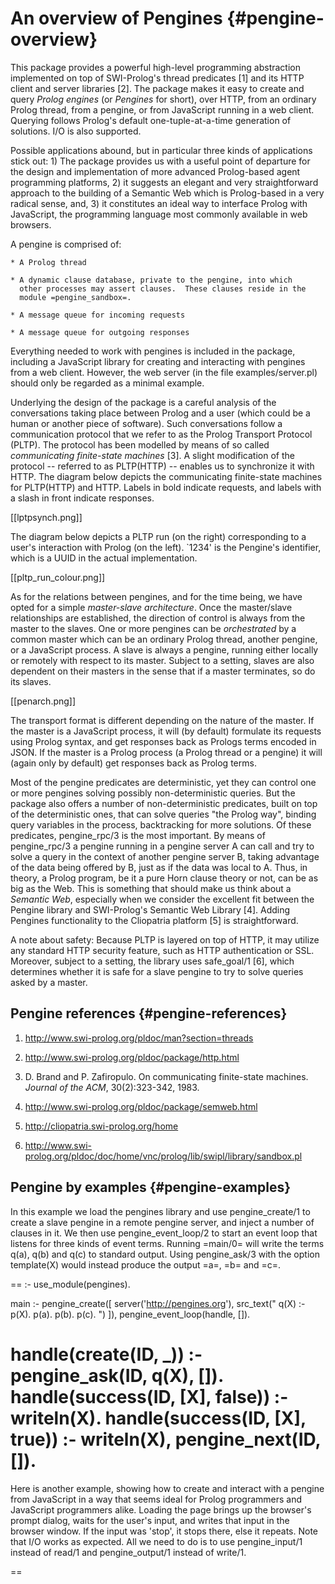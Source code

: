# An overview of Pengines		{#pengine-overview}

This package provides a  powerful   high-level  programming  abstraction
implemented on top of SWI-Prolog's thread   predicates  [1] and its HTTP
client and server libraries [2]. The package makes it easy to create and
query _Prolog engines_ (or _Pengines_  for   short),  over HTTP, from an
ordinary Prolog thread, from a pengine, or  from JavaScript running in a
web  client.  Querying  follows   Prolog's  default  one-tuple-at-a-time
generation of solutions. I/O is also supported.

Possible  applications  abound,  but  in    particular  three  kinds  of
applications stick out: 1) The package provides   us with a useful point
of  departure  for  the  design  and  implementation  of  more  advanced
Prolog-based agent programming platforms, 2) it  suggests an elegant and
very straightforward approach to the building of a Semantic Web which is
Prolog-based in a very radical sense, and,   3)  it constitutes an ideal
way to interface Prolog with JavaScript,   the programming language most
commonly available in web browsers.

A pengine is comprised of:

    * A Prolog thread

    * A dynamic clause database, private to the pengine, into which
      other processes may assert clauses.  These clauses reside in the
      module =pengine_sandbox=.

    * A message queue for incoming requests

    * A message queue for outgoing responses

Everything needed to work with  pengines   is  included  in the package,
including  a  JavaScript  library  for  creating  and  interacting  with
pengines from a web  client.  However,  the   web  server  (in  the file
examples/server.pl) should only be regarded as a minimal example.

Underlying the design of the  package  is   a  careful  analysis  of the
conversations taking place between Prolog and a   user (which could be a
human or another  piece  of  software).   Such  conversations  follow  a
communication protocol that we refer to as the Prolog Transport Protocol
(PLTP).  The  protocol  has  been  modelled    by  means  of  so  called
_communicating finite-state machines_ [3]. A  slight modification of the
protocol -- referred to as PLTP(HTTP) --   enables  us to synchronize it
with HTTP. The diagram  below   depicts  the  communicating finite-state
machines for PLTP(HTTP) and HTTP. Labels  in bold indicate requests, and
labels with a slash in front indicate responses.

[[lptpsynch.png]]

The diagram below depicts a PLTP run (on the right) corresponding to a 
user's interaction with Prolog (on the left). `1234' is the Pengine's 
identifier, which is a UUID in the actual implementation.

[[pltp_run_colour.png]]

As for the relations between pengines, and   for the time being, we have
opted for a simple _master-slave   architecture_.  Once the master/slave
relationships are established, the direction of   control is always from
the master to the slaves. One or  more pengines can be _orchestrated_ by
a common master which can be an ordinary Prolog thread, another pengine,
or a JavaScript process. A slave  is   always  a pengine, running either
locally or remotely with respect to its   master.  Subject to a setting,
slaves are also dependent on their masters in the sense that if a master
terminates, so do its slaves.

[[penarch.png]]

The transport format is different depending on the nature of the master.
If the master is a JavaScript process,   it  will (by default) formulate
its requests using Prolog syntax,  and   get  responses  back as Prologs
terms encoded in JSON. If  the  master   is  a  Prolog process (a Prolog
thread or a pengine) it will (again  only by default) get responses back
as Prolog terms.

Most of the pengine predicates are   deterministic, yet they can control
one or more pengines solving possibly non-deterministic queries. But the
package also offers a number of   non-deterministic predicates, built on
top of the deterministic ones, that can  solve queries "the Prolog way",
binding query variables in the process, backtracking for more solutions.
Of these predicates, pengine_rpc/3 is the   most  important. By means of
pengine_rpc/3 a pengine running in a pengine   server A can call and try
to solve a query in the  context   of  another  pengine server B, taking
advantage of the data being offered by B,  just as if the data was local
to A. Thus, in theory, a Prolog program, be it a pure Horn clause theory
or not, can be as big as the Web.  This is something that should make us
think about a _Semantic Web_, especially  when we consider the excellent
fit between the Pengine library and   SWI-Prolog's  Semantic Web Library
[4]. Adding Pengines functionality to the Cliopatria platform [5] is
 straightforward.

A note about safety: Because PLTP is  layered   on  top  of HTTP, it may
utilize any standard HTTP security feature,  such as HTTP authentication
or SSL. Moreover, subject to  a   setting,  the library uses safe_goal/1
[6], which determines whether it is safe for   a slave pengine to try to
solve queries asked by a master.


## Pengine references		{#pengine-references}

 1. http://www.swi-prolog.org/pldoc/man?section=threads

 2. http://www.swi-prolog.org/pldoc/package/http.html

 3. D. Brand and P. Zafiropulo. On communicating finite-state machines.
   _Journal of the ACM_, 30(2):323-342, 1983.

 4. http://www.swi-prolog.org/pldoc/package/semweb.html

 5. http://cliopatria.swi-prolog.org/home

 6. http://www.swi-prolog.org/pldoc/doc/home/vnc/prolog/lib/swipl/library/sandbox.pl



## Pengine by examples		{#pengine-examples}

In this example we load the pengines library and use pengine_create/1 to
create a slave pengine in a remote   pengine server, and inject a number
of clauses in it. We then  use   pengine_event_loop/2  to start an event
loop that listens for three kinds of  event terms. Running =main/0= will
write  the  terms  q(a),  q(b)  and   q(c)  to  standard  output.  Using
pengine_ask/3 with the option template(X) would instead produce the output
=a=, =b= and =c=.

==
:- use_module(pengines).

main :-
    pengine_create([
        server('http://pengines.org'),
        src_text("
            q(X) :- p(X).
            p(a). p(b). p(c).
        ")
    ]),
    pengine_event_loop(handle, []).


handle(create(ID, _)) :-
    pengine_ask(ID, q(X), []).
handle(success(ID, [X], false)) :-
    writeln(X).
handle(success(ID, [X], true)) :-
    writeln(X),
    pengine_next(ID, []).
==

Here is another example, showing  how  to   create  and  interact with a
pengine from JavaScript in a way that seems ideal for Prolog programmers
and JavaScript programmers alike.   Loading the page
brings up the browser's prompt dialog, waits   for the user's input, and
writes that input in the browser  window.   If  the input was 'stop', it
stops there, else it repeats. Note that   I/O  works as expected. All we
need  to  do  is  to   use    pengine_input/1   instead  of  read/1  and
pengine_output/1 instead of write/1.

==
<html lang="en">
    <head>
        <script src="/vendor/jquery/jquery-2.0.3.min.js"></script>
        <script src="/assets/js/pengine.js"></script>
        <script type="text/x-prolog">

            main :-
                repeat,
                pengine_input(X),
                pengine_output(X),
                X == stop.

        </script>
        <script>
            var pengine = new Pengine({
                oncreate: handleCreate,
                onprompt: handlePrompt,
                onoutput: handleOutput
            });
            function handleCreate() {
                pengine.ask('main');
            }
            function handlePrompt() {
                pengine.input(prompt(this.data));
            }
            function handleOutput() {
                $('#out').html(this.data);
            }
        </script>
    </head>
    <body>
        <div id="out"></div>
    </body>
</html>
==

Our third example shows that a non-deterministic predicate can be called
remotely by means of pengine_rpc/2,  yet   behave  exactly  as if called
locally:

==
?- use_module(pengines).

?- member(X, [a, b, c, d]),
   pengine_rpc('http://pengines.org', p(X), [
       src_list([p(b), p(c), p(d), p(e)])
   ]),
   member(X, [c, d, e, f]).
X = c ;
X = d.
?-
==

## Making predicates available to clients {#pengine-server-code}

The code sent to a pengine is  executed   in  the  context of the module
=pengine_sandbox= and the safety of goals is validated using safe_goal/1
prior to execution. Any  pengine  has   access  to  the  safe predicates
defined in library(sandbox). If a server  wishes   to  extend the set of
predicates, it must:

  1. Define one or more modules that export the desired additional
     predicates.

  2. Makes this code available to the sandbox using the call below,
     assuming that the additional predicates are defined in the
     Prolog module file domain_predicates.pl

     ==
     :- use_module(pengine_sandbox:domain_predicates).
     ==

  3. Register *safe* foreign predicates with library(sandbox), i.e.,
     predicates that do not have side effects such as accessing the
     file system, load foreign extensions, define other predicates
     outside the sandbox environment, etc.

     Note that the safety of Prolog predicate can typically be
     proven by library(sandbox).  This may not be the case if
     untracktable forms of meta-calling are used.  In this case
     it is adviced to avoid such code.  If this is not possible,
     the code must be carefully reviewed by hand and of proven to
     be safe it may be registered with the sandbox library.

For example, basic RDF access can be  granted to pengines using the code
below.  Please  *study  the  sandboxing  code  carefully  before  adding
declarations*.

  ==
  :- use_module(pengine_sandbox:library(semweb/rdf_db)).
  :- use_module(library(sandbox)).

  :- multifile sandbox:safe_primitive/1.

  sandbox:safe_primitive(rdf_db:rdf(_,_,_)).
  ==


## Mapping Prolog terms into JSON	{#prolog-canonical-json}

In Prolog, solutions to queries are given as bindings which map variable
names into Prolog terms. A  programmer   using  Pengines in a JavaScript
evironment needs to understand how bindings are converted into JSON. For
example, the programmer needs to understand  that the second solution to
=|append(Xs,   Ys,   [a,b,c])|=    is    given     by    the    bindings
=|['Xs'=[a],'Ys'=[b,c]]|= and that these binding   can be represented in
JSON as =|{"Xs":["a"], "Ys":["b","c"]}|=.

Pengines defines the following mapping between   ground Prolog terms and
JSON.

    * A Prolog atom is mapped to a JSON string.
    * A Prolog number is mapped to a JSON number.
    * A Prolog list is mapped to a JSON array.
    * The Prolog terms =|@(true)|= and =|@(false)|= are mapped to the
      JSON constants =true= and =false=, respectively.
    * The Prolog term =|@(null)|= is mapped to the JSON constant =null=.
    * A Prolog term json(NameValueList), where `NameValueList` is a
    list of `Name=Value` pairs, is mapped to a JSON object.

    * Any other complex Prolog term `T` is mapped to a JSON object of
    the form =|{"functor": F, "args": A}|= where `F` is a string
    representing the functor of `T` and `A` is the list of JSON values
    representing `T`s arguments.


## Pengine settings		{#pengine-settings}

Settings currently recognized by the Pengines library:


| *Name*		   | *Type*	| *Default* | *Description*						      |
| max_session_pengines	   | integer	| 1	    | Maximum number of pengines a client can create.  -1 is infinite |
| time_limit		   | number	| 60	    | Maximum time between output (in seconds)			      |
| allow_from		   | list(atom)	| [*]	    | Specify allowed IP addresses				      |
| deny_from		   | list(atom)	| []	    | Specify denied IP addresses.  Applied after =allow_from=.	      |

# Pengine libraries		{#pengine-libs}
